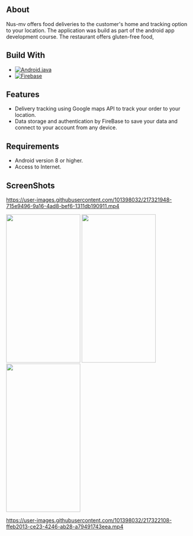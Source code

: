 <!-- MARKDOWN LINKS & IMAGES -->


[Android.java]: https://img.shields.io/badge/Android%20Studio-3DDC84?style=for-the-badge&logo=AndroidStudio&logoColor=white
[Android-url]: https://developer.android.com/studio?gclid=CjwKCAiAioifBhAXEiwApzCztmK3f5tb0zwHNHXTotO7k2679JQNdhH75vwP6cv-zI5r2ZTLTNijfBoCnxIQAvD_BwE&gclsrc=aw.ds
[Firebase]: https://img.shields.io/badge/Firebase-FF8A65?style=for-the-badge&logo=Firebase&logoColor=white
[Firebase-url]: https://firebase.google.com/

## About
Nus-mv offers food deliveries to the customer's home and tracking option to your location.
The application was build as part of the android app development course.
The restaurant offers gluten-free food,
## Build With

* [![Android.java]][Android-url]
* [![Firebase]][Firebase-url]


## Features
* Delivery tracking using Google maps API to track your order to your location.   
* Data storage and authentication by FireBase to save your data and connect to your account from any device.


## Requirements

* Android version 8 or higher.
* Access to Internet.


## ScreenShots

https://user-images.githubusercontent.com/101398032/217321948-715e9496-9a16-4ad8-bef6-1311db190911.mp4


<img src ="https://user-images.githubusercontent.com/101398032/217310053-e6952d46-965c-43df-9d76-f6ce0da5d359.jpeg" width = "200" height = "400">

<img src = "https://user-images.githubusercontent.com/101398032/217310133-e85b2b5c-784f-4e9d-8de1-602b736c7d2b.jpeg" width = "200" height = "400">

<img src = "https://user-images.githubusercontent.com/101398032/217310172-2da937e3-0f91-44ed-b623-5024301f55a8.jpeg" width = "200" height = "400">


https://user-images.githubusercontent.com/101398032/217322108-ffeb2013-ce23-4246-ab28-a79491743eea.mp4



